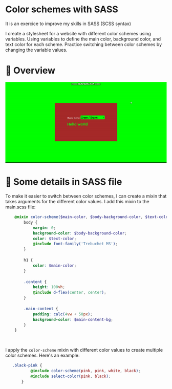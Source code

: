 # Color schemes with SASS
It is an exercice to improve my skills in SASS (SCSS syntax)

I create a stylesheet for a website with different color schemes using variables. Using variables to define the main color, background color, and text color for each scheme. Practice switching between color schemes by changing the variable values.
<br>
# 🙂 Overview 
<p align="center">
	<img src="./image/overview.gif" alt="overview" />
</p>

# 🧷 Some details in SASS file
To make it easier to switch between color schemes, I can create a mixin that takes arguments for the different color values. I add this mixin to the main.scss file:
```scss
	@mixin color-scheme($main-color, $body-background-color, $text-color, $main-content-bg){
		body {
			margin: 0;
			background-color: $body-background-color;
			color: $text-color;
			@include font-family('Trebuchet MS');
		}

		h1 {
			color: $main-color;
		}

		.content {
			height: 100vh;
			@include d-flex(center, center);
		}

		.main-content {
			padding: calc(4vw + 50px);
			background-color: $main-content-bg;
		}
	}
```
<br>

 I apply the `color-scheme` mixin with different color values to create multiple color schemes. Here's an example:
 ```scss
 	.black-pink {
			@include color-scheme(pink, pink, white, black);	
			@include select-color(pink, black);
		}
 ```